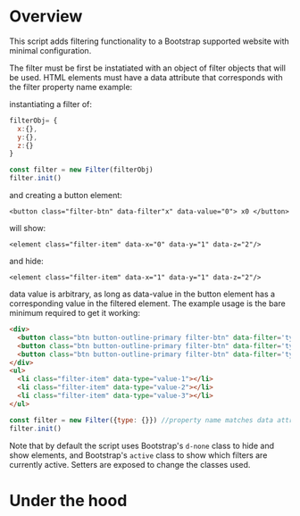 # Overview

This script adds filtering functionality to a Bootstrap supported website with minimal configuration.


The filter must be first be instatiated with an object of filter objects that will be used. HTML elements must have a data attribute that corresponds with the filter property name
example:

instantiating a filter of:
```js
filterObj= {
  x:{},
  y:{},
  z:{}
}

const filter = new Filter(filterObj)
filter.init()
```

and creating a button element:

`<button class="filter-btn" data-filter"x" data-value="0"> x0 </button>`

will show:

`<element class="filter-item" data-x="0" data-y="1" data-z="2"/>`

and hide:

`<element class="filter-item" data-x="1" data-y="1" data-z="2"/>`

data value is arbitrary, as long as data-value in the button element has a corresponding value in the filtered element. The example usage is the bare minimum required to get it working:
```html
<div>
  <button class="btn button-outline-primary filter-btn" data-filter='type' data-value='value-1'>filter value</button>
  <button class="btn button-outline-primary filter-btn" data-filter='type' data-value='value-2'>filter value</button>
  <button class="btn button-outline-primary filter-btn" data-filter='type' data-value='value-3'>filter value</button>
</div>
<ul>
  <li class="filter-item" data-type="value-1"></li>
  <li class="filter-item" data-type="value-2"></li>
  <li class="filter-item" data-type="value-3"></li>
</ul>
```
```js
const filter = new Filter({type: {}}) //property name matches data attribute name
filter.init()
```

Note that by default the script uses Bootstrap's `d-none` class to hide and show elements, and Bootstrap's `active` class to show which filters are currently active. Setters are exposed to change the classes used.



# Under the hood


